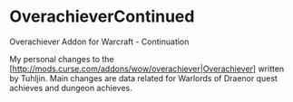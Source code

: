 # OverachieverContinued
Overachiever Addon for Warcraft - Continuation

My personal changes to the [http://mods.curse.com/addons/wow/overachiever|Overachiever] written by Tuhljin.
Main changes are data related for Warlords of Draenor quest achieves and dungeon achieves.
